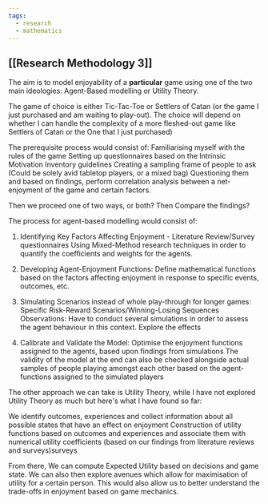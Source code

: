 ```yaml
---
tags:
  - research
  - mathematics
---
```

## [[Research Methodology 3]]
The aim is to model enjoyability of a **particular** game using one of the two main ideologies: Agent-Based modelling or Utility Theory. 

The game of choice is either Tic-Tac-Toe or Settlers of Catan (or the game I just purchased and am waiting to play-out). The choice will depend on whether I can handle the complexity of a more fleshed-out game like Settlers of Catan or the One that I just purchased)  

The prerequisite process would consist of: 
Familiarising myself with the rules of the game
Setting up questionnaires based on the Intrinsic Motivation Inventory guidelines
Creating a sampling frame of people to ask (Could be solely avid tabletop players, or a mixed bag)
Questioning them and based on findings, perform correlation analysis between a net-enjoyment of the game and certain factors. 

Then we proceed one of two ways, or both? Then Compare the findings?

The process for agent-based modelling would consist of:
1. Identifying Key Factors Affecting Enjoyment - Literature Review/Survey questionnaires
	Using Mixed-Method research techniques in order to quantify the coefficients and weights for the agents. 

2. Developing Agent-Enjoyment Functions: Define mathematical functions based on the factors affecting enjoyment in response to specific events, outcomes, etc.
	
3. Simulating Scenarios instead of whole play-through for longer games: Specific Risk-Reward Scenarios/Winning-Losing Sequences
	Observations: Have to conduct several simulations in order to assess the agent behaviour in this context. Explore the effects

4. Calibrate and Validate the Model: Optimise the enjoyment functions assigned to the agents, based upon findings from simulations
	The validity of the model at the end can also be checked alongside actual samples of people playing amongst each other based on the agent-functions assigned to the simulated players


The other approach we can take is Utility Theory, while I have not explored Utility Theory as much but here's what I have found so far:

We identify outcomes, experiences and collect information about all possible states that have an effect on enjoyment
	Construction of utility functions based on outcomes and experiences and associate them with numerical utility coefficients (based on our findings from literature reviews and surveys)surveys

From there, We can compute Expected Utility based on decisions and game state. We can also then explore avenues which allow for maximisation of utility for a certain person. This would also allow us to better understand the trade-offs in enjoyment based on game mechanics.

